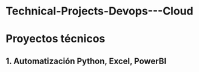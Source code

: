 # Technical-Projects-Devops---Cloud


<h1>Proyectos técnicos</h1>

<h2>1. Automatización Python, Excel, PowerBI</h2>